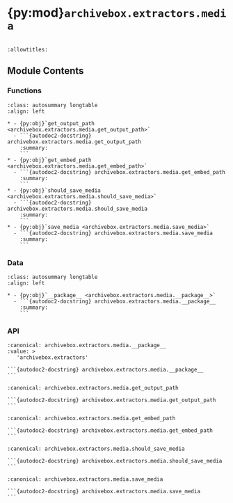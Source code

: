 # {py:mod}`archivebox.extractors.media`

```{py:module} archivebox.extractors.media
```

```{autodoc2-docstring} archivebox.extractors.media
:allowtitles:
```

## Module Contents

### Functions

````{list-table}
:class: autosummary longtable
:align: left

* - {py:obj}`get_output_path <archivebox.extractors.media.get_output_path>`
  - ```{autodoc2-docstring} archivebox.extractors.media.get_output_path
    :summary:
    ```
* - {py:obj}`get_embed_path <archivebox.extractors.media.get_embed_path>`
  - ```{autodoc2-docstring} archivebox.extractors.media.get_embed_path
    :summary:
    ```
* - {py:obj}`should_save_media <archivebox.extractors.media.should_save_media>`
  - ```{autodoc2-docstring} archivebox.extractors.media.should_save_media
    :summary:
    ```
* - {py:obj}`save_media <archivebox.extractors.media.save_media>`
  - ```{autodoc2-docstring} archivebox.extractors.media.save_media
    :summary:
    ```
````

### Data

````{list-table}
:class: autosummary longtable
:align: left

* - {py:obj}`__package__ <archivebox.extractors.media.__package__>`
  - ```{autodoc2-docstring} archivebox.extractors.media.__package__
    :summary:
    ```
````

### API

````{py:data} __package__
:canonical: archivebox.extractors.media.__package__
:value: >
   'archivebox.extractors'

```{autodoc2-docstring} archivebox.extractors.media.__package__
```

````

````{py:function} get_output_path()
:canonical: archivebox.extractors.media.get_output_path

```{autodoc2-docstring} archivebox.extractors.media.get_output_path
```
````

````{py:function} get_embed_path(archiveresult=None)
:canonical: archivebox.extractors.media.get_embed_path

```{autodoc2-docstring} archivebox.extractors.media.get_embed_path
```
````

````{py:function} should_save_media(link: archivebox.index.schema.Link, out_dir: typing.Optional[pathlib.Path] = None, overwrite: typing.Optional[bool] = False) -> bool
:canonical: archivebox.extractors.media.should_save_media

```{autodoc2-docstring} archivebox.extractors.media.should_save_media
```
````

````{py:function} save_media(link: archivebox.index.schema.Link, out_dir: typing.Optional[pathlib.Path] = None, timeout: int = 0) -> archivebox.index.schema.ArchiveResult
:canonical: archivebox.extractors.media.save_media

```{autodoc2-docstring} archivebox.extractors.media.save_media
```
````

